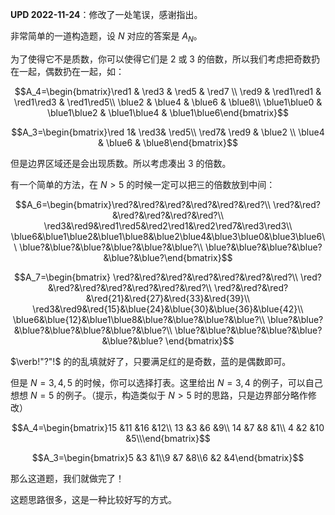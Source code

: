 **UPD 2022-11-24**：修改了一处笔误，感谢指出。

非常简单的一道构造题，设 $N$ 对应的答案是 $A_N$。

为了使得它不是质数，你可以使得它们是 $2$ 或 $3$ 的倍数，所以我们考虑把奇数扔在一起，偶数扔在一起，如：

$$A_4=\begin{bmatrix}\red1 & \red3 & \red5 & \red7 \\ \red9 & \red1\red1 & \red1\red3 & \red1\red5\\ \blue2 & \blue4 & \blue6 & \blue8\\ \blue1\blue0 & \blue1\blue2 & \blue1\blue4 & \blue1\blue6\end{bmatrix}$$

$$A_3=\begin{bmatrix}\red 1& \red3& \red5\\ \red7& \red9 & \blue2 \\ \blue4 & \blue6 & \blue8\end{bmatrix}$$

但是边界区域还是会出现质数。所以考虑凑出 $3$ 的倍数。

有一个简单的方法，在 $N>5$ 的时候一定可以把三的倍数放到中间：

$$A_6=\begin{bmatrix}\red?&\red?&\red?&\red?&\red?&\red?\\ \red?&\red?&\red?&\red?&\red?&\red?\\ \red3&\red9&\red1\red5&\red2\red1&\red2\red7&\red3\red3\\ \blue6&\blue1\blue2&\blue1\blue8&\blue2\blue4&\blue3\blue0&\blue3\blue6\\ \blue?&\blue?&\blue?&\blue?&\blue?&\blue?\\ \blue?&\blue?&\blue?&\blue?&\blue?&\blue?\end{bmatrix}$$

$$A_7=\begin{bmatrix}
\red?&\red?&\red?&\red?&\red?&\red?&\red?\\
\red?&\red?&\red?&\red?&\red?&\red?&\red?\\
\red?&\red?&\red?&\red{21}&\red{27}&\red{33}&\red{39}\\
\red3&\red9&\red{15}&\blue{24}&\blue{30}&\blue{36}&\blue{42}\\
\blue6&\blue{12}&\blue1\blue8&\blue?&\blue?&\blue?&\blue?\\
\blue?&\blue?&\blue?&\blue?&\blue?&\blue?&\blue?\\
\blue?&\blue?&\blue?&\blue?&\blue?&\blue?&\blue?
\end{bmatrix}$$

$\verb!"?"!$ 的的乱填就好了，只要满足红的是奇数，蓝的是偶数即可。

但是 $N=3,4,5$ 的时候，你可以选择打表。这里给出 $N=3,4$ 的例子，可以自己想想 $N=5$ 的例子。（提示，构造类似于 $N>5$ 时的思路，只是边界部分略作修改）

$$A_4=\begin{bmatrix}15 &11 &16 &12\\
13 &3 &6 &9\\
14 &7 &8 &1\\
4 &2 &10 &5\\\end{bmatrix}$$

$$A_3=\begin{bmatrix}5 &3 &1\\9 &7 &8\\6 &2 &4\end{bmatrix}$$

那么这道题，我们就做完了！

这题思路很多，这是一种比较好写的方式。